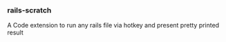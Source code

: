 ### rails-scratch
A Code extension to run any rails file via hotkey and present pretty printed result
